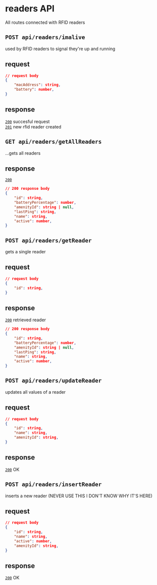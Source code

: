 # readers API
All routes connected with RFID readers
## `POST api/readers/imalive`
used by RFID readers to signal they're up and running
## request
```json
// request body
{
	"macAddress": string,
	"battery": number,
}
```
## response
[`200`](https://developer.mozilla.org/en-US/docs/Web/HTTP/Status) succesful request<br>
[`201`](https://developer.mozilla.org/en-US/docs/Web/HTTP/Status) new rfid reader created<br>
## `GET api/readers/getAllReaders`
...gets all readers
## response
[`200`](https://developer.mozilla.org/en-US/docs/Web/HTTP/Status) <br>
```json
// 200 response body
{
	"id": string,
	"batteryPercentage": number,
	"amenityId": string | null,
	"lastPing": string,
	"name": string,
	"active": number,
}
```
## `POST api/readers/getReader`
gets a single reader
## request
```json
// request body
{
	"id": string,
}
```
## response
[`200`](https://developer.mozilla.org/en-US/docs/Web/HTTP/Status) retrieved reader<br>
```json
// 200 response body
{
	"id": string,
	"batteryPercentage": number,
	"amenityId": string | null,
	"lastPing": string,
	"name": string,
	"active": number,
}
```
## `POST api/readers/updateReader`
updates all values of a reader
## request
```json
// request body
{
	"id": string,
	"name": string,
	"amenityId": string,
}
```
## response
[`200`](https://developer.mozilla.org/en-US/docs/Web/HTTP/Status) OK<br>
## `POST api/readers/insertReader`
inserts a new reader (NEVER USE THIS I DON'T KNOW WHY IT'S HERE)
## request
```json
// request body
{
	"id": string,
	"name": string,
	"active": number,
	"amenityId": string,
}
```
## response
[`200`](https://developer.mozilla.org/en-US/docs/Web/HTTP/Status) OK<br>
